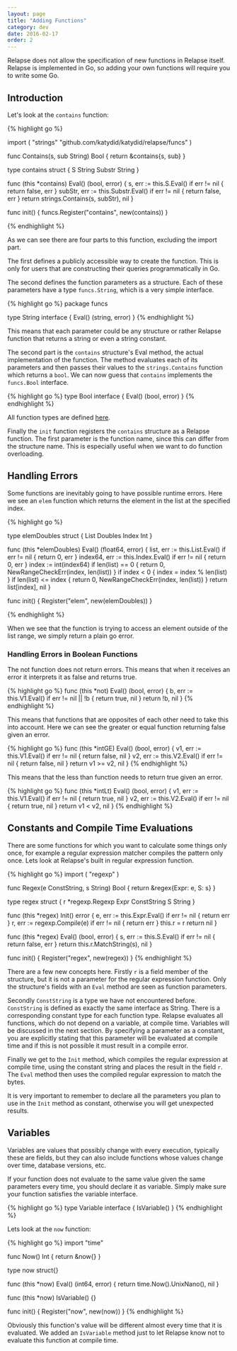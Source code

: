```yaml
---
layout: page
title: "Adding Functions"
category: dev
date: 2016-02-17
order: 2
---
```


Relapse does not allow the specification of new functions in Relapse itself.
Relapse is implemented in Go, so adding your own functions will require you to write some Go.

## Introduction

Let's look at the `contains` function:

{% highlight go %}

import (
	"strings"
	"github.com/katydid/katydid/relapse/funcs"
)

func Contains(s, sub String) Bool {
	return &contains{s, sub}
}

type contains struct {
	S      String
	Substr String
}

func (this *contains) Eval() (bool, error) {
	s, err := this.S.Eval()
	if err != nil {
		return false, err
	}
	subStr, err := this.Substr.Eval()
	if err != nil {
		return false, err
	}
	return strings.Contains(s, subStr), nil
}

func init() {
	funcs.Register("contains", new(contains))
}

{% endhighlight %}

As we can see there are four parts to this function, excluding the import part.

The first defines a publicly accessible way to create the function.  This is only for users that are constructing their queries programmatically in Go.

The second defines the function parameters as a structure.
Each of these parameters have a type `funcs.String`, which is a very simple interface.

{% highlight go %}
package funcs

type String interface {
	Eval() (string, error)
}
{% endhighlight %}

This means that each parameter could be any structure or rather Relapse function that returns a string or even a string constant.

The second part is the `contains` structure's Eval method, the actual implementation of the function.
The method evaluates each of its parameters and then passes their values to the `strings.Contains` function which returns a `bool`.
We can now guess that `contains` implements the `funcs.Bool` interface.

{% highlight go %}
type Bool interface {
	Eval() (bool, error)
}
{% endhighlight %}

All function types are defined [here](https://github.com/katydid/katydid/blob/master/relapse/funcs/types.go).

Finally the `init` function registers the `contains` structure as a Relapse function.
The first parameter is the function name, since this can differ from the structure name.
This is especially useful when we want to do function overloading.

## Handling Errors

Some functions are inevitably going to have possible runtime errors.
Here we see an `elem` function which returns the element in the list at the specified index.

{% highlight go %}

type elemDoubles struct {
	List  Doubles
	Index Int
}

func (this *elemDoubles) Eval() (float64, error) {
	list, err := this.List.Eval()
	if err != nil {
		return 0, err
	}
	index64, err := this.Index.Eval()
	if err != nil {
		return 0, err
	}
	index := int(index64)
	if len(list) == 0 {
		return 0, NewRangeCheckErr(index, len(list))
	}
	if index < 0 {
		index = index % len(list)
	}
	if len(list) <= index {
		return 0, NewRangeCheckErr(index, len(list))
	}
	return list[index], nil
}

func init() {
	Register("elem", new(elemDoubles))
}

{% endhighlight %}

When we see that the function is trying to access an element outside of the list range, we simply return a plain go error.

### Handling Errors in Boolean Functions

The not function does not return errors.
This means that when it receives an error it interprets it as false and returns true.

{% highlight go %}
func (this *not) Eval() (bool, error) {
	b, err := this.V1.Eval()
	if err != nil || !b {
		return true, nil
	}
	return !b, nil
}
{% endhighlight %}

This means that functions that are opposites of each other need to take this into account.
Here we can see the greater or equal function returning false given an error.

{% highlight go %}
func (this *intGE) Eval() (bool, error) {
	v1, err := this.V1.Eval()
	if err != nil {
		return false, nil
	}
	v2, err := this.V2.Eval()
	if err != nil {
		return false, nil
	}
	return v1 >= v2, nil
}
{% endhighlight %}

This means that the less than function needs to return true given an error.

{% highlight go %}
func (this *intLt) Eval() (bool, error) {
	v1, err := this.V1.Eval()
	if err != nil {
		return true, nil
	}
	v2, err := this.V2.Eval()
	if err != nil {
		return true, nil
	}
	return v1 < v2, nil
}
{% endhighlight %}

## Constants and Compile Time Evaluations

There are some functions for which you want to calculate some things only once, 
for example a regular expression matcher compiles the pattern only once.
Lets look at Relapse's built in regular expression function.

{% highlight go %}
import (
	"regexp"
)

func Regex(e ConstString, s String) Bool {
	return &regex{Expr: e, S: s}
}

type regex struct {
	r    *regexp.Regexp
	Expr ConstString
	S    String
}

func (this *regex) Init() error {
	e, err := this.Expr.Eval()
	if err != nil {
		return err
	}
	r, err := regexp.Compile(e)
	if err != nil {
		return err
	}
	this.r = r
	return nil
}

func (this *regex) Eval() (bool, error) {
	s, err := this.S.Eval()
	if err != nil {
		return false, err
	}
	return this.r.MatchString(s), nil
}

func init() {
	Register("regex", new(regex))
}
{% endhighlight %}

There are a few new concepts here.
Firstly `r` is a field member of the structure, but it is not a parameter for the regular expression function.
Only the structure's fields with an `Eval` method are seen as function parameters.

Secondly `ConstString` is a type we have not encountered before.
`ConstString` is defined as exactly the same interface as String.
There is a corresponding constant type for each function type.
Relapse evaluates all functions, which do not depend on a variable, at compile time.
Variables will be discussed in the next section.
By specifying a parameter as a constant, you are explicitly stating that this parameter will be evaluated at compile time and if this is not possible it must result in a compile error.

Finally we get to the `Init` method, which compiles the regular expression at compile time, using the constant string and places the result in the field `r`.  
The `Eval` method then uses the compiled regular expression to match the bytes.

It is very important to remember to declare all the parameters you plan to use in the `Init` method as constant, otherwise you will get unexpected results.

## Variables

Variables are values that possibly change with every execution, typically these are fields, but they can also include functions whose values change over time, database versions, etc.

If your function does not evaluate to the same value given the same parameters every time, you should declare it as variable.
Simply make sure your function satisfies the variable interface.

{% highlight go %}
type Variable interface {
	IsVariable()
}
{% endhighlight %}

Lets look at the `now` function:

{% highlight go %}
import "time"

func Now() Int {
	return &now{}
}

type now struct{}

func (this *now) Eval() (int64, error) {
	return time.Now().UnixNano(), nil
}

func (this *now) IsVariable() {}

func init() {
	Register("now", new(now))
}
{% endhighlight %}

Obviously this function's value will be different almost every time that it is evaluated.
We added an  `IsVariable` method just to let Relapse know not to evaluate this function at compile time.


